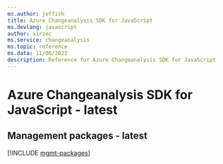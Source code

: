```yaml
---
ms.author: jeffish
title: Azure Changeanalysis SDK for JavaScript
ms.devlang: javascript
author: xirzec
ms.service: changeanalysis
ms.topic: reference
ms.data: 11/08/2022
description: Reference for Azure Changeanalysis SDK for JavaScript
---
```

# Azure Changeanalysis SDK for JavaScript - latest

## Management packages - latest
[!INCLUDE [mgmt-packages](changeanalysis-mgmt-index.md)]